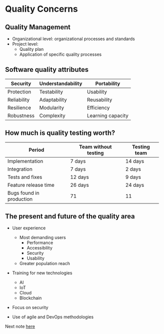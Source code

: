 # Quality Concerns
## Quality Management

- Organizational level: organizational processes and standards
- Project level:
    - Quality plan
    - Application of specific quality processes

## Software quality attributes

| Security | Understandability | Portability |
|----------|-------------------|-------------|
| Protection | Testability | Usability |
| Reliability | Adaptability | Reusability |
| Resilience | Modularity | Efficiency |
| Robustness | Complexity | Learning capacity |

## How much is quality testing worth?

| Period | Team without testing | Testing team |
|---------|-------------------|-------------------|
| Implementation | 7 days | 14 days |
| Integration | 7 days | 2 days |
| Tests and fixes | 12 days | 9 days |
| Feature release time | 26 days | 24 days |
| Bugs found in production | 71 | 11 |

## The present and future of the quality area

- User experience
    - Most demanding users
        - Performance
        - Accessibility
        - Security
        - Usability
    - Greater population reach

- Training for new technologies
    - AI
    - IoT
    - Cloud
    - Blockchain
- Focus on security

- Use of agile and DevOps methodologies

Next note [here](https://github.com/fernandakflima/quality-assurance-studies/blob/main/introduction-to-the-software-quality-market/qa-professional.md)
